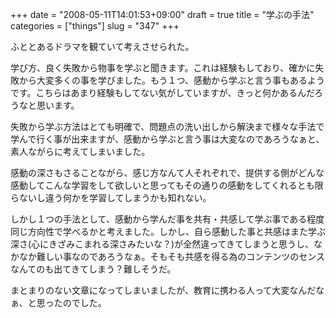 +++
date = "2008-05-11T14:01:53+09:00"
draft = true
title = "学ぶの手法"
categories = ["things"]
slug = "347"
+++

ふととあるドラマを観ていて考えさせられた。

学び方、良く失敗から物事を学ぶと聞きます。これは経験もしており、確かに失敗から大変多くの事を学びました。もう１つ、感動から学ぶと言う事もあるようです。こちらはあまり経験もしてない気がしていますが、きっと何かあるんだろうなと思います。

失敗から学ぶ方法はとても明確で、問題点の洗い出しから解決まで様々な手法で学んで行く事が出来ますが、感動から学ぶと言う事は大変なのであろうなぁと、素人ながらに考えてしまいました。

感動の深さもさることながら、感じ方なんて人それぞれで、提供する側がどんな感動してこんな学習をして欲しいと思ってもその通りの感動をしてくれるとも限らないし違う何かを学習してしまうかも知れない。

しかし１つの手法として、感動から学んだ事を共有・共感して学ぶ事である程度同じ方向性で学べるかと考えました。しかし、自ら感動した事と共感はまた学ぶ深さ(心にきざみこまれる深さみたいな？)が全然違ってきてしまうと思うし、なかなか難しい事なのであろうなぁ。そもそも共感を得る為のコンテンツのセンスなんてのも出てきてしまう？難しそうだ。

まとまりのない文章になってしまいましたが、教育に携わる人って大変なんだなぁ、と思ったのでした。

 
